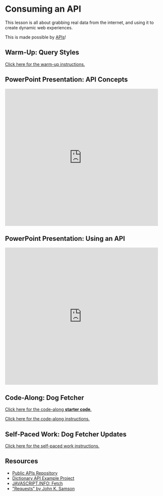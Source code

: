 # Consuming an API
This lesson is all about grabbing real data from the internet, and using it to create dynamic web experiences.

This is made possible by [APIs](https://en.wikipedia.org/wiki/API)!

## Warm-Up: Query Styles
[Click here for the warm-up instructions.](QueryStylesWarmUp.md)

## PowerPoint Presentation: API Concepts
<iframe src='https://view.officeapps.live.com/op/embed.aspx?src=https://github.com/hytechclub/web-103/raw/main/ApiConsumption/ApiConcepts.pptx' width='100%' height='450px' frameborder='0'></iframe>

## PowerPoint Presentation: Using an API
<iframe src='https://view.officeapps.live.com/op/embed.aspx?src=https://github.com/hytechclub/web-103/raw/main/ApiConsumption/UsingApis.pptx' width='100%' height='450px' frameborder='0'></iframe>

## Code-Along: Dog Fetcher
[Click here for the code-along **starter code**.](https://replit.com/@HylandOutreach/DogFetcher)

[Click here for the code-along instructions.](DogFetcherCodeAlong.md)

## Self-Paced Work: Dog Fetcher Updates
[Click here for the self-paced work instructions.](DogFetcherSelfPacedWork.md)

## Resources
- [Public APIs Repository](https://github.com/public-apis/public-apis)
- [Dictionary API Example Project](https://replit.com/@HylandOutreach/DictionaryApi)
- [JAVASCRIPT.INFO: Fetch](https://javascript.info/fetch)
- ["Requests" by John K. Samson](https://www.youtube.com/watch?v=xIVG2rwrEqE)
